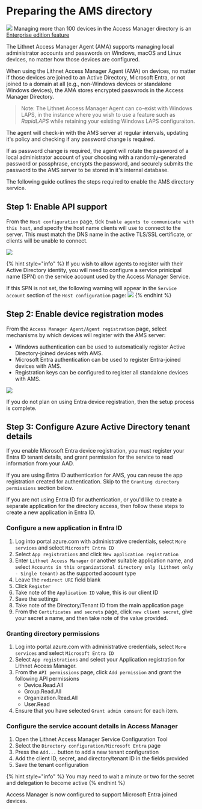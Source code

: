 # Preparing the AMS directory

![](../../../../images/badge-enterprise-edition-rocket.svg) Managing more than 100 devices in the Access Manager directory is an [Enterprise edition feature](../../../../access-manager-editions.md)

The Lithnet Access Manager Agent (AMA) supports managing local administrator accounts and passwords on Windows, macOS and Linux devices, no matter how those devices are configured.

When using the Lithnet Access Manager Agent (AMA) on devices, no matter if those devices are joined to an Active Directory, Microsoft Entra, or not joined to a domain at all (e.g., non-Windows devices or standalone Windows devices), the AMA stores encrypted passwrods in the Access Manager Directory.

> Note: The Lithnet Access Manager Agent can co-exist with Windows LAPS, in the instance where you wish to use a feature such as *RapidLAPS* while retaining your existing Windows LAPS configuraiton.

The agent will check-in with the AMS server at regular intervals, updating it's policy and checking if any password change is required.

If as password change is required, the agent will rotate the password of a local administrator account of your choosing with a randomly-generated password or passphrase, encrypts the password, and securely submits the password to the AMS server to be stored in it's internal database.

The following guide outlines the steps required to enable the AMS directory service.

## Step 1: Enable API support

From the `Host configuration` page, tick `Enable agents to communicate with this host`, and specify the host name clients will use to connect to the server. This must match the DNS name in the active TLS/SSL certificate, or clients will be unable to connect.

![](../../../../images/ui-page-host-configuration.png)

{% hint style="info" %}
If you wish to allow agents to register with their Active Directory identity, you will need to configure a service prinicipal name (SPN) on the service account used by the Access Manager Service.

If this SPN is not set, the following warning will appear in the `Service account` section of the `Host configuration` page:
![](../../../../images/spn-warning.png)
{% endhint %}


## Step 2: Enable device registration modes

From the `Access Manager Agent/Agent registration` page, select mechanisms by which devices will register with the AMS server:
- Windows authentication can be used to automatically register Active Directory-joined devices with AMS.
- Microsoft Entra authentication can be used to register Entra-joined devices with AMS.
- Registration keys can be configured to register all standalone devices with AMS.

![](../../../../images/ui-page-access-manager-agent-agent-registration.png)

If you do not plan on using Entra device registration, then the setup process is complete.

## Step 3: Configure Azure Active Directory tenant details

If you enable Microsoft Entra device registration, you must register your Entra ID tenant details, and grant permission for the service to read information from your AAD.

If you are using Entra ID authentication for AMS, you can reuse the app registration created for authentication. Skip to the `Granting directory permissions` section below.

If you are not using Entra ID for authentication, or you'd like to create a separate application for the directory access, then follow these steps to create a new application in Entra ID.

### Configure a new application in Entra ID

1. Log into portal.azure.com with administrative credentials, select `More services` and select `Microsoft Entra ID`
2. Select `App registrations` and click `New application registration`
3. Enter `Lithnet Access Manager` or another suitable application name, and select `Accounts in this organizational directory only (Lithnet only - Single tenant)` as the supported account type
4. Leave the `redirect URI` field blank
5. Click `Register`
6. Take note of the `Application ID` value, this is our client ID
7. Save the settings
8. Take note of the Directory/Tenant ID from the main application page
9. From the `Certificates and secrets` page, click `new client secret`, give your secret a name, and then take note of the value provided.

### Granting directory permissions

1. Log into portal.azure.com with administrative credentials, select `More services` and select `Microsoft Entra ID`
2. Select `App registrations` and select your Application registration for Lithnet Access Manager.
3. From the `API permissions` page, click `Add permission` and grant the following API permissions
   * Device.Read.All
   * Group.Read.All
   * Organization.Read.All
   * User.Read
4. Ensure that you have selected `Grant admin consent` for each item.

### Configure the service account details in Access Manager

1. Open the Lithnet Access Manager Service Configuration Tool
2. Select the `Directory configuration/Microsoft Entra` page
3. Press the `Add...` button to add a new tenant configuration
4. Add the client ID, secret, and directory/tenant ID in the fields provided
5. Save the tenant configuration

{% hint style="info" %}
You may need to wait a minute or two for the secret and delegation to become active
{% endhint %}

Access Manager is now configured to support Microsoft Entra joined devices.
